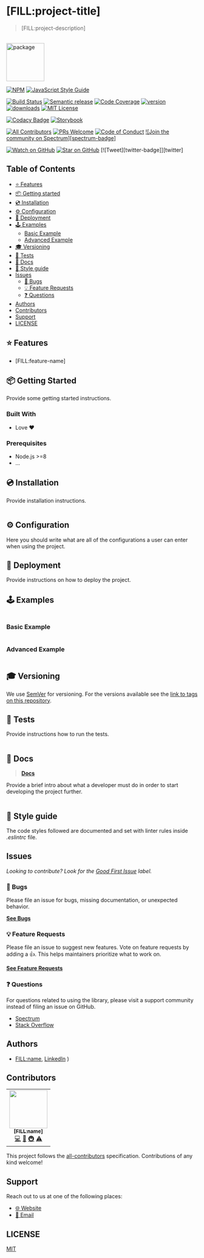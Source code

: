# [FILL:project-title]

<blockquote>[FILL:project-description]</blockquote>
<br />

<!-- Logo -->
<a href="https://www.joypixels.com/profiles/emoji/package">
  <img
    height="100"
    width="100"
    alt="package"
    src="https://d1j8pt39hxlh3d.cloudfront.net/emoji/emojione/5.5/png/unicode/128/1f4e6.png"
  />
</a>
<br />

<!-- prettier-ignore-start -->
[![NPM][npm-badge]][npm-link] 
[![JavaScript Style Guide][style-guide-badge]][style-guide]

[![Build Status][build-badge]][build]
[![Semantic release][semantic-release-badge]][semantic-release]
[![Code Coverage][coverage-badge]][coverage]
[![version][version-badge]][package] [![downloads][downloads-badge]][npmtrends]
[![MIT License][license-badge]][license]

[![Codacy Badge]([codacy-badge])]([codacy]) 
[![Storybook][storybook-badge]]([storybook])

[![All Contributors][all-contributors-badge]](#contributors)
[![PRs Welcome][prs-badge]][prs] [![Code of Conduct][coc-badge]][coc]
[![Join the community on Spectrum][spectrum-badge]][spectrum]

[![Watch on GitHub][github-watch-badge]][github-watch]
[![Star on GitHub][github-star-badge]][github-star]
[![Tweet][twitter-badge]][twitter]
<!-- prettier-ignore-end -->

## Table of Contents

<!-- START doctoc generated TOC please keep comment here to allow auto update -->
<!-- DON'T EDIT THIS SECTION, INSTEAD RE-RUN doctoc TO UPDATE -->

- [⭐️ Features](#-features)
- [📦 Getting started](#-getting-started)
- [💿 Installation](#-installation)
- [⚙️ Configuration](#-configuration)
- [🚀 Deployment](#-deployment)
- [🕹️ Examples](#-examples)
  - [Basic Example](#basic-example)
  - [Advanced Example](#Advanced-example)
- [🎓 Versioning](#-versioning)
- [🧪 Tests](#-tests)
- [📎 Docs](#-docs)
- [💄 Style guide](#-style-guide)
- [Issues](#issues)
  - [🐛 Bugs](#-bugs)
  - [💡 Feature Requests](#-feature-requests)
  - [❓ Questions](#-questions)
- [Authors](#authors)
- [Contributors](#contributors)
- [Support](#support)
- [LICENSE](#license)

<!-- END doctoc generated TOC please keep comment here to allow auto update -->

## ⭐️ Features

- [FILL:feature-name]

## 📦 Getting Started

Provide some getting started instructions.

### Built With

- Love :heart:

### Prerequisites

- Node.js >=8
- ...

## 💿 Installation

Provide installation instructions.

```shell

```

## ⚙️ Configuration

Here you should write what are all of the configurations a user can enter when
using the project.

## 🚀 Deployment

Provide instructions on how to deploy the project.

## 🕹️ Examples

```js
```

### Basic Example

```js
```

### Advanced Example

```js
```

## 🎓 Versioning

We use [SemVer](http://semver.org/) for versioning. For the versions available
see the [link to tags on this repository](/tags).

## 🧪 Tests

Provide instructions how to run the tests.

```shell

```

## 📎 Docs

> [**Docs**]([docs-link])

Provide a brief intro about what a developer must do in order to start
developing the project further.

```shell

```

## 💄 Style guide

The code styles followed are documented and set with linter rules inside
_.eslintrc_ file.

## Issues

_Looking to contribute? Look for the [Good First Issue][good-first-issue]
label._

### 🐛 Bugs

Please file an issue for bugs, missing documentation, or unexpected behavior.

[**See Bugs**][bugs]

### 💡 Feature Requests

Please file an issue to suggest new features. Vote on feature requests by adding
a 👍. This helps maintainers prioritize what to work on.

[**See Feature Requests**][requests]

### ❓ Questions

For questions related to using the library, please visit a support community
instead of filing an issue on GitHub.

- [Spectrum][spectrum]
- [Stack Overflow][stackoverflow]

## Authors

- [FILL:name]([GitHub][github]), [LinkedIn][linkedin] )

## Contributors

<!-- ALL-CONTRIBUTORS-LIST:START - Do not remove or modify this section -->
<!-- prettier-ignore-start -->
<!-- markdownlint-disable -->

<table>
  <tr>
    <td align="center">
      <a href="[FILL:url]">
        <img src="[FILL:avatar-url]" width="100px" alt=""/>
        <br />
        <sub><b>[FILL:name]</b></sub>
      </a>
      <br />
      <a href="https://github.com/[FILL:username]/[FILL:repo]/commits?author=[FILL:username]" title="Code">💻</a> 
      <a href="https://github.com/[FILL:username]/[FILL:repo]/commits?author=[FILL:username]" title="Documentation">📖</a> 
      <a href="#infra" title="Infrastructure (Hosting, Build-Tools, etc)">🚇</a> 
      <a href="https://github.com/[FILL:username]/[FILL:repo]/commits?author=[FILL:username]" title="Tests">⚠️</a>
    </td>
  </tr>
</table>

<!-- markdownlint-enable -->
<!-- prettier-ignore-end -->

<!-- ALL-CONTRIBUTORS-LIST:END -->

This project follows the [all-contributors][all-contributors] specification.
Contributions of any kind welcome!

## Support

Reach out to us at one of the following places:

- [🌐 Website][website]
- [📧 Email][email]

## LICENSE

[MIT](LICENSE)

<!-- prettier-ignore-start -->

[all-contributors-badge]: [FILL]
[all-contributors]: [FILL]
[bugs]: [FILL]
[build-badge]: [FILL]
[build]: [FILL]
[coc-badge]: [FILL]
[coc]: [FILL]
[codacy]: [FILL]
[codacy-badge]: [FILL]
[coverage-badge]: [FILL]
[coverage]: [FILL]
[docs-link]: [FILL]
[downloads-badge]: [FILL]
[email]: [FILL]
[emojis]: [FILL]
[github]: [FILL]
[github-star-badge]: [FILL]
[github-star]: [FILL]
[github-watch-badge]: [FILL]
[github-watch]: [FILL]
[good-first-issue]: [FILL]
[license-badge]: [FILL]
[license]: [FILL]
[linkedin]: [FILL]
[node]: [FILL]
[npm]: [FILL]
[npm-badge]: [FILL]
[npm-link]: [FILL]
[npmtrends]: [FILL]
[package]: [FILL]
[prs-badge]: [FILL]
[prs]: [FILL]
[requests]: [FILL]
[semantic-release-badge]: [FILL]
[semantic-release]: [FILL]
[spectrum]: [FILL]
[stackoverflow]: [FILL]
[storybook-badge]: [FILL]
[storybook]: [FILL]
[style-guide-badge]: [FILL]
[style-guide]: [FILL]
[version-badge]: [FILL]
[website]: [FILL]

<!-- prettier-ignore-end -->
